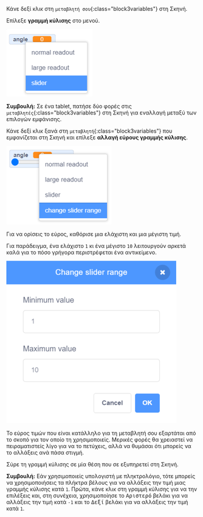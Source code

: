 Κάνε δεξί κλικ στη `μεταβλητή σου`{:class="block3variables"} στη Σκηνή.

Επίλεξε **γραμμή κύλισης** στο μενού.

![Επιλογή 'γραμμής κύλισης' στο μενού.](images/variable-slider.png)

**Συμβουλή:** Σε ένα tablet, πατήσε δύο φορές στις `μεταβλητές`{:class="block3variables"} στη Σκηνή για εναλλαγή μεταξύ των επιλογών εμφάνισης.

Κάνε δεξί κλικ ξανά στη `μεταβλητή`{:class="block3variables"} που εμφανίζεται στη Σκηνή και επίλεξε **αλλαγή εύρους γραμμής κύλισης**.

![Επιλογή 'αλλαγή εύρους γραμμής κύλισης' στο μενού.](images/slider-range.png)

Για να ορίσεις το εύρος, καθόρισε μια ελάχιστη και μια μέγιστη τιμή.

Για παράδειγμα, ένα ελάχιστο `1` κι ένα μέγιστο `10` λειτουργούν αρκετά καλά για το πόσο γρήγορα περιστρέφεται ένα αντικείμενο.

![Αλλαγή του εύρους της γραμμής κύλισης σε 1 έως 10.](images/slider-values.png)

Το εύρος τιμών που είναι κατάλληλο για τη μεταβλητή σου εξαρτάται από το σκοπό για τον οποίο τη χρησιμοποιείς. Μερικές φορές θα χρειαστεί να πειραματιστείς λίγο για να το πετύχεις, αλλά να θυμάσαι ότι μπορείς να το αλλάξεις ανά πάσα στιγμή.

Σύρε τη γραμμή κύλισης σε μία θέση που σε εξυπηρετεί στη Σκηνή.

**Συμβουλή:** Εάν χρησιμοποιείς υπολογιστή με πληκτρολόγιο, τότε μπορείς να χρησιμοποιήσεις τα πλήκτρα βέλους για να αλλάξεις την τιμή μιας γραμμής κύλισης κατά `1`. Πρώτα, κάνε κλικ στη γραμμή κύλισης για να την επιλέξεις και, στη συνέχεια, χρησιμοποίησε το <kbd>Αριστερό</kbd> βελάκι για να αλλάξεις την τιμή κατά `-1` και το <kbd>Δεξί</kbd> βελάκι για να αλλάξεις την τιμή κατά `1`.
